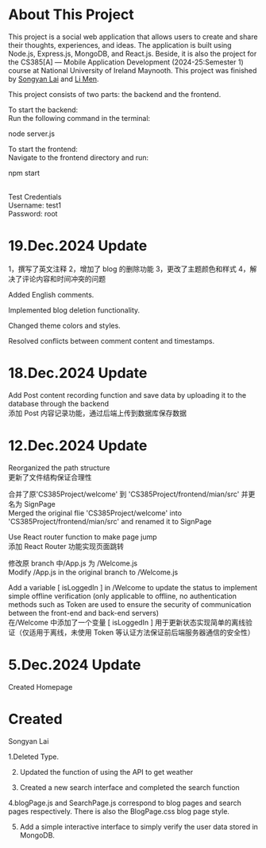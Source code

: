 # About This Project

This project is a social web application that allows users to create and share their thoughts, experiences, and ideas. The application is built using Node.js, Express.js, MongoDB, and React.js. Beside, it is also the project for the CS385[A] — Mobile Application Development (2024-25:Semester 1) course at National University of Ireland Maynooth. This project was finished by [Songyan Lai](https://github.com/SongyanLai) and [Li Men](https://github.com/TymeoL1).

This project consists of two parts: the backend and the frontend.<br>

To start the backend:<br>
Run the following command in the terminal:<br>

node server.js<br>

To start the frontend:<br>
Navigate to the frontend directory and run:<br>

npm start<br>

<br>Test Credentials</br>
Username: test1<br>
Password: root

# 19.Dec.2024 Update <br>

1，撰写了英文注释 2，增加了 blog 的删除功能 3，更改了主题颜色和样式 4，解决了评论内容和时间冲突的问题

Added English comments.

Implemented blog deletion functionality.

Changed theme colors and styles.

Resolved conflicts between comment content and timestamps.

# 18.Dec.2024 Update <br>

Add Post content recording function and save data by uploading it to the database through the backend<br>
添加 Post 内容记录功能，通过后端上传到数据库保存数据

# 12.Dec.2024 Update <br>

Reorganized the path structure <br>
更新了文件结构保证合理性<br>

合并了原'CS385Project/welcome' 到 'CS385Project/frontend/mian/src' 并更名为 SignPage <br>
Merged the original flie 'CS385Project/welcome' into 'CS385Project/frontend/mian/src' and renamed it to SignPage

Use React router function to make page jump <br>
添加 React Router 功能实现页面跳转

修改原 branch 中/App.js 为 /Welcome.js <br>
Modify /App.js in the original branch to /Welcome.js

Add a variable [ isLoggedIn ] in /Welcome to update the status to implement simple offline verification (only applicable to offline, no authentication methods such as Token are used to ensure the security of communication between the front-end and back-end servers) <br>
在/Welcome 中添加了一个变量 [ isLoggedIn ] 用于更新状态实现简单的离线验证（仅适用于离线，未使用 Token 等认证方法保证前后端服务器通信的安全性）

# 5.Dec.2024 Update

Created Homepage

# Created

Songyan Lai

1.Deleted Type.

2. Updated the function of using the API to get weather

3. Created a new search interface and completed the search function

4.blogPage.js and SearchPage.js correspond to blog pages and search pages respectively. There is also the BlogPage.css blog page style.

5. Add a simple interactive interface to simply verify the user data stored in MongoDB.
